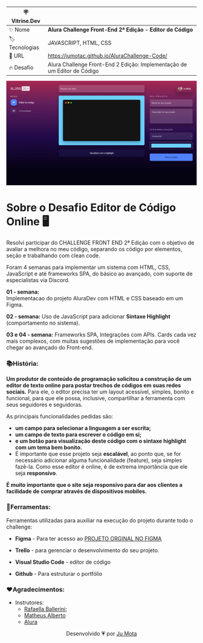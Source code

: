 | :placard: Vitrine.Dev |     |
| ------------- | --- |
| :sparkles: Nome | **Alura Challenge Front-End 2ª Edição - Editor de Código** 
| :label: Tecnologias | JAVASCRIPT, HTML, CSS 
| :rocket: URL | https://jumotac.github.io/AluraChallenge-Code/
| :fire: Desafio | Alura Challenge Front-End 2 Edição: Implementação de um Editor de Código

<!-- Inserir imagem com a #vitrinedev ao final do link -->
![](https://raw.githubusercontent.com/jumotac/AluraChallenge-Code/master/img/code-editor.png#vitrinedev)

# Sobre o Desafio Editor de Código Online :desktop_computer: 

Resolvi participar do CHALLENGE FRONT END 2ª Edição com o objetivo de avaliar a melhora no meu código, separando os código por elementos, seção e trabalhando com clean code.  

Foram 4 semanas para implementar um sistema com HTML, CSS, JavaScript e até frameworks SPA, do básico ao avançado, com suporte de especialistas via Discord.

**01 - semana:**    
Implementacao do projeto AluraDev com HTML e CSS baseado em um Figma.

**02 - semana:**
Uso de JavaScript para adicionar **Sintaxe Highlight** (comportamento no sistema).

**03 e 04 - semana:**
Frameworks SPA, Integrações com APIs. Cards cada vez mais complexos, com muitas sugestões de implementação para você chegar ao avançado do Front-end.



### :books:História:

**Um produtor de conteúdo de programação solicitou a construção de um editor de texto online para postar trechos de códigos em suas redes sociais.** Para ele, o editor precisa ter um layout acessível, simples, bonito e funcional, para que ele possa, inclusive, compartilhar a ferramenta com seus seguidores e seguidoras. 

As principais funcionalidades pedidas são:
- **um campo para selecionar a linguagem a ser escrita;** 
- **um campo de texto para escrever o código em si;** 
- **e um botão para visualização deste código com o sintaxe highlight com um tema bem bonito.** 
- É importante que esse projeto seja **escalável**, ao ponto que, se for necessário adicionar alguma funcionalidade (feature), seja simples fazê-la. Como esse editor é online, é de extrema importância que ele seja **responsivo**.

**É muito importante que o site seja responsivo para dar aos clientes a facilidade de comprar através de dispositivos mobiles.**



### :wrench:Ferramentas:

Ferramentas utilizadas para auxiliar na execução do projeto durante todo o challenge:

- **Figma** - Para ter acesso ao [PROJETO ORGINAL NO FIGMA](https://www.figma.com/file/Ve4hpTfmMa7yAFneoGtGKD/Alura-Challenge---Edi%C3%A7%C3%A3o-Front-end?node-id=207%3A729)

- **Trello** - para gerenciar o desenvolvimento do seu projeto.

- **Visual Studio Code** - editor de código

- **Github** - Para estruturar o portfólio 



### :heart:Agradecimentos:  

- Instrutores: 
  - [Rafaella Ballerini](https://www.linkedin.com/in/rafaella-ballerini-45875016a/);
  - [Matheus Alberto](https://www.linkedin.com/in/matheus-alberto-marcus/)
  - [Alura](www.alura.com.br)   


<p align="center">Desenvolvido 💗 por <a href="https://github.com/jumotac">Ju Mota</a></p>